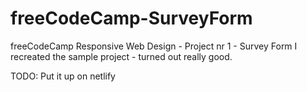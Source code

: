 # freeCodeCamp-SurveyForm
freeCodeCamp Responsive Web Design - Project nr 1 - Survey Form
I recreated the sample project - turned out really good.

TODO: Put it up on netlify
